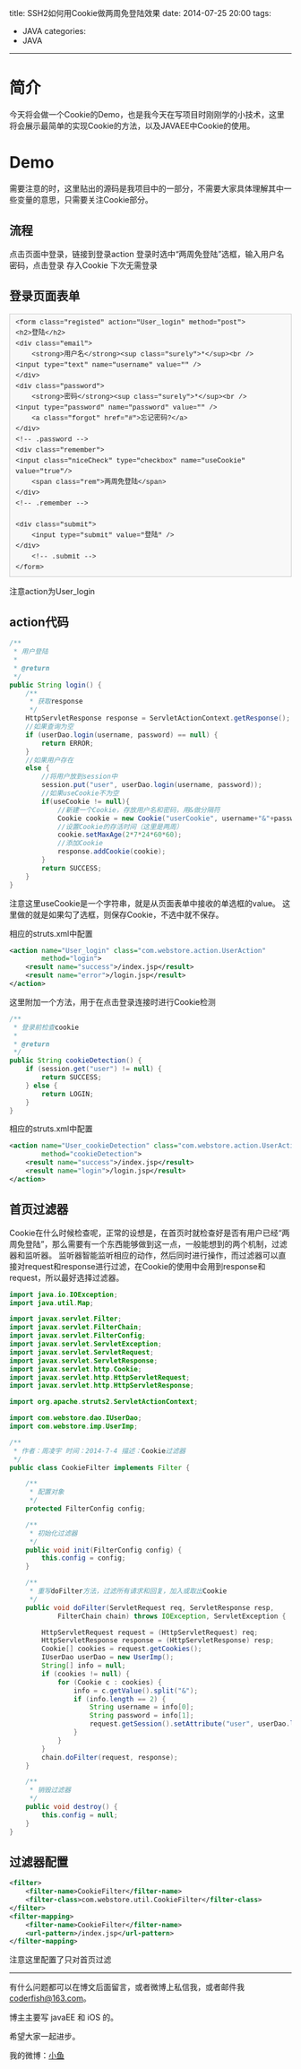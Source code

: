 title: SSH2如何用Cookie做两周免登陆效果
date: 2014-07-25 20:00
tags:
  - JAVA
categories:
  - JAVA
---


# 简介

今天将会做一个Cookie的Demo，也是我今天在写项目时刚刚学的小技术，这里将会展示最简单的实现Cookie的方法，以及JAVAEE中Cookie的使用。

# Demo

需要注意的时，这里贴出的源码是我项目中的一部分，不需要大家具体理解其中一些变量的意思，只需要关注Cookie部分。

## 流程

点击页面中登录，链接到登录action
登录时选中“两周免登陆”选框，输入用户名密码，点击登录
存入Cookie
下次无需登录

## 登录页面表单


<pre style="margin-top:15px; margin-bottom:15px; padding:6px 10px; border:1px solid rgb(204,204,204); font-size:13px; font-family:Consolas,'Liberation Mono',Courier,monospace; background-color:rgb(248,248,248); line-height:19px; overflow:auto"><code style="margin:0px; padding:0px; font-size:12px; font-family:Consolas,'Liberation Mono',Courier,monospace; background-color:transparent">&lt;form class=&quot;registed&quot; action=&quot;User_login&quot; method=&quot;post&quot;&gt;
&lt;h2&gt;登陆&lt;/h2&gt;
&lt;div class=&quot;email&quot;&gt;
    &lt;strong&gt;用户名&lt;/strong&gt;&lt;sup class=&quot;surely&quot;&gt;*&lt;/sup&gt;&lt;br /&gt;
&lt;input type=&quot;text&quot; name=&quot;username&quot; value=&quot;&quot; /&gt;
&lt;/div&gt;
&lt;div class=&quot;password&quot;&gt;
    &lt;strong&gt;密码&lt;/strong&gt;&lt;sup class=&quot;surely&quot;&gt;*&lt;/sup&gt;&lt;br /&gt;
&lt;input type=&quot;password&quot; name=&quot;password&quot; value=&quot;&quot; /&gt;
    &lt;a class=&quot;forgot&quot; href=&quot;#&quot;&gt;忘记密码?&lt;/a&gt;
&lt;/div&gt;
&lt;!-- .password --&gt;
&lt;div class=&quot;remember&quot;&gt;
&lt;input class=&quot;niceCheck&quot; type=&quot;checkbox&quot; name=&quot;useCookie&quot;  value=&quot;true&quot;/&gt;
    &lt;span class=&quot;rem&quot;&gt;两周免登陆&lt;/span&gt;
&lt;/div&gt;
&lt;!-- .remember --&gt;

&lt;div class=&quot;submit&quot;&gt;
    &lt;input type=&quot;submit&quot; value=&quot;登陆&quot; /&gt;
&lt;/div&gt;
    &lt;!-- .submit --&gt;
&lt;/form&gt;
</code></pre>

注意action为User_login

<!--more-->

## action代码

```java
/**
 * 用户登陆
 * 
 * @return
 */
public String login() {
    /**
     * 获取response
     */
    HttpServletResponse response = ServletActionContext.getResponse();
    //如果查询为空
    if (userDao.login(username, password) == null) {
        return ERROR;
    }
    //如果用户存在 
    else {
        //将用户放到session中
        session.put("user", userDao.login(username, password));
        //如果useCookie不为空
        if(useCookie != null){
            //新建一个Cookie，存放用户名和密码，用&做分隔符
            Cookie cookie = new Cookie("userCookie", username+"&"+password);
            //设置Cookie的存活时间（这里是两周）
            cookie.setMaxAge(2*7*24*60*60);
            //添加Cookie
            response.addCookie(cookie);
        }
        return SUCCESS;
    }
}
```

注意这里useCookie是一个字符串，就是从页面表单中接收的单选框的value。 这里做的就是如果勾了选框，则保存Cookie，不选中就不保存。

相应的struts.xml中配置

```xml
<action name="User_login" class="com.webstore.action.UserAction"
        method="login">
    <result name="success">/index.jsp</result>
    <result name="error">/login.jsp</result>
</action>
```

这里附加一个方法，用于在点击登录连接时进行Cookie检测

```java
/**
 * 登录前检查cookie
 * 
 * @return
 */
public String cookieDetection() {
    if (session.get("user") != null) {
        return SUCCESS;
    } else {
        return LOGIN;
    }
}
```

相应的struts.xml中配置

```xml
<action name="User_cookieDetection" class="com.webstore.action.UserAction"
        method="cookieDetection">
    <result name="success">/index.jsp</result>
    <result name="login">/login.jsp</result>
</action>
```

## 首页过滤器

Cookie在什么时候检查呢，正常的设想是，在首页时就检查好是否有用户已经“两周免登陆”，那么需要有一个东西能够做到这一点，一般能想到的两个机制，过滤器和监听器。 监听器智能监听相应的动作，然后同时进行操作，而过滤器可以直接对request和response进行过滤，在Cookie的使用中会用到response和request，所以最好选择过滤器。

```java
import java.io.IOException;
import java.util.Map;

import javax.servlet.Filter;
import javax.servlet.FilterChain;
import javax.servlet.FilterConfig;
import javax.servlet.ServletException;
import javax.servlet.ServletRequest;
import javax.servlet.ServletResponse;
import javax.servlet.http.Cookie;
import javax.servlet.http.HttpServletRequest;
import javax.servlet.http.HttpServletResponse;

import org.apache.struts2.ServletActionContext;

import com.webstore.dao.IUserDao;
import com.webstore.imp.UserImp;

/**
 * 作者：周凌宇 时间：2014-7-4 描述：Cookie过滤器
 */
public class CookieFilter implements Filter {

    /**
     * 配置对象
     */
    protected FilterConfig config;

    /**
     * 初始化过滤器
     */
    public void init(FilterConfig config) {
        this.config = config;
    }

    /**
     * 重写doFilter方法，过滤所有请求和回复，加入或取出Cookie
     */
    public void doFilter(ServletRequest req, ServletResponse resp,
            FilterChain chain) throws IOException, ServletException {

        HttpServletRequest request = (HttpServletRequest) req;
        HttpServletResponse response = (HttpServletResponse) resp;
        Cookie[] cookies = request.getCookies();
        IUserDao userDao = new UserImp();
        String[] info = null;
        if (cookies != null) {
            for (Cookie c : cookies) {
                info = c.getValue().split("&");
                if (info.length == 2) {
                    String username = info[0];
                    String password = info[1];
                    request.getSession().setAttribute("user", userDao.login(username, password));
                }
            }
        }
        chain.doFilter(request, response);
    }

    /**
     * 销毁过滤器
     */
    public void destroy() {
        this.config = null;
    }
}
```

## 过滤器配置

```xml
<filter>
    <filter-name>CookieFilter</filter-name>
    <filter-class>com.webstore.util.CookieFilter</filter-class>
</filter>
<filter-mapping>
    <filter-name>CookieFilter</filter-name>
    <url-pattern>/index.jsp</url-pattern>
</filter-mapping>
```

注意这里配置了只对首页过滤


----

有什么问题都可以在博文后面留言，或者微博上私信我，或者邮件我<coderfish@163.com>。

博主主要写 javaEE 和 iOS 的。

希望大家一起进步。

我的微博：[小鱼](http://weibo.com/coderfish/)


